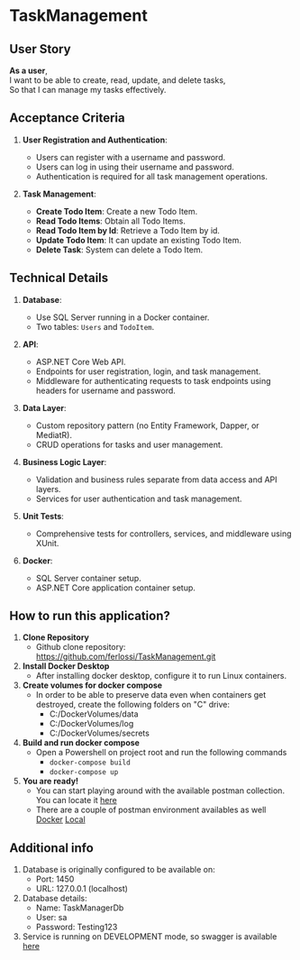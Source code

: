 # TaskManagement

## User Story

**As a user**,  
I want to be able to create, read, update, and delete tasks,  
So that I can manage my tasks effectively.

## Acceptance Criteria

1. **User Registration and Authentication**:
   - Users can register with a username and password.
   - Users can log in using their username and password.
   - Authentication is required for all task management operations.

2. **Task Management**:
   - **Create Todo Item**: Create a new Todo Item.
   - **Read Todo Items**: Obtain all Todo Items.
   - **Read Todo Item by Id**: Retrieve a Todo Item by id.
   - **Update Todo Item**: It can update an existing Todo Item.
   - **Delete Task**: System can delete a Todo Item.

## Technical Details

1. **Database**:
   - Use SQL Server running in a Docker container.
   - Two tables: `Users` and `TodoItem`.

2. **API**:
   - ASP.NET Core Web API.
   - Endpoints for user registration, login, and task management.
   - Middleware for authenticating requests to task endpoints using headers for username and password.

3. **Data Layer**:
   - Custom repository pattern (no Entity Framework, Dapper, or MediatR).
   - CRUD operations for tasks and user management.

4. **Business Logic Layer**:
   - Validation and business rules separate from data access and API layers.
   - Services for user authentication and task management.

5. **Unit Tests**:
   - Comprehensive tests for controllers, services, and middleware using XUnit.

6. **Docker**:
   - SQL Server container setup.
   - ASP.NET Core application container setup.

## How to run this application?

1. **Clone Repository**
    - Github clone repository: https://github.com/ferlossi/TaskManagement.git
2. **Install Docker Desktop**
    - After installing docker desktop, configure it to run Linux containers.
3. **Create volumes for docker compose**
    - In order to be able to preserve data even when containers get destroyed, create the following folders on "C" drive:
      -  C:/DockerVolumes/data
      -  C:/DockerVolumes/log
      -  C:/DockerVolumes/secrets
4. **Build and run docker compose**
    - Open a Powershell on project root and run the following commands
      - `docker-compose build `
      - `docker-compose up `
5. **You are ready!**
    - You can start playing around with the available postman collection. You can locate it [here](https://github.com/ferlossi/TaskManagement/blob/main/TaskManager.postman_collection.json)
    - There are a couple of postman environment availables as well [Docker](https://github.com/ferlossi/TaskManagement/blob/main/Docker.postman_environment.json) [Local](https://github.com/ferlossi/TaskManagement/blob/main/Local.postman_environment.json)

## Additional info ##
1. Database is originally configured to be available on:
    - Port: 1450
    - URL: 127.0.0.1 (localhost)
2. Database details:
    - Name: TaskManagerDb
    - User: sa
    - Password: Testing123
2. Service is running on DEVELOPMENT mode, so swagger is available [here](http://localhost:1540/swagger/index.html)